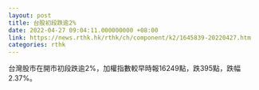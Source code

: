 ```yaml
---
layout: post
title: 台股初段跌逾2%
date: 2022-04-27 09:04:11.000000000 +08:00
link: https://news.rthk.hk/rthk/ch/component/k2/1645839-20220427.htm
categories: rthk
---
```


台灣股市在開市初段跌逾2%，加權指數較早時報16249點，跌395點，跌幅2.37%。
